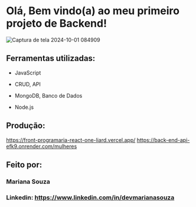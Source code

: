 # Olá, Bem vindo(a) ao meu primeiro projeto de Backend!

![Captura de tela 2024-10-01 084909](https://github.com/user-attachments/assets/426e726f-f9e9-42bd-a1fb-1cce43509e0e)



## Ferramentas utilizadas:

* JavaScript

* CRUD, API

* MongoDB, Banco de Dados

* Node.js

## Produção: 

https://front-programaria-react-one-liard.vercel.app/ 
https://back-end-api-efk9.onrender.com/mulheres

## Feito por:

### Mariana Souza

### Linkedin: https://www.linkedin.com/in/devmarianasouza
